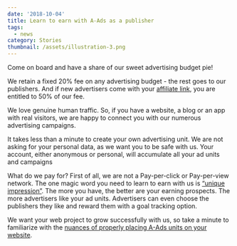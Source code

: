 ```yaml
---
date: '2018-10-04'
title: Learn to earn with A-Ads as a publisher
tags:
  - news
category: Stories
thumbnail: /assets/illustration-3.png
---
```

Come on board and have a share of our sweet advertising budget pie! 

We retain a fixed 20% fee on any advertising budget - the rest goes to our publishers. And if new advertisers come with your [affiliate link](#), you are entitled to 50% of our fee. 

We love genuine human traffic. So, if you have a website, a blog or an app with real visitors, we are happy to connect you with our numerous advertising campaigns. 

It takes less than a minute to create your own advertising unit. We are not asking for your personal data, as we want you to be safe with us. Your account, either anonymous or personal, will accumulate all your ad units and campaigns

What do we pay for? First of all, we are not a Pay-per-click or Pay-per-view network. The one magic word you need to learn to earn with us is [“unique impression”](#). The more you have, the better are your earning prospects. The more advertisers like your ad units. Advertisers can even choose the publishers they like and reward them with a goal tracking option.

We want your web project to grow successfully with us, so take a minute to familiarize with the [nuances of properly placing A-Ads units on your website](#).
